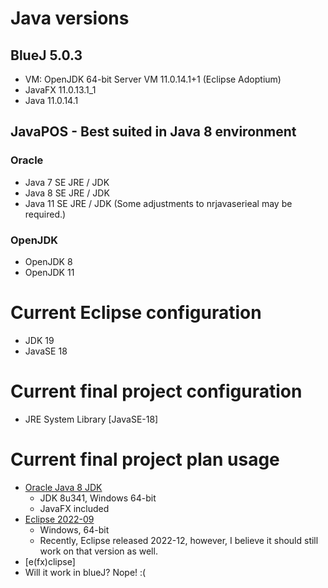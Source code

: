 # Java versions

## BlueJ 5.0.3
- VM: OpenJDK 64-bit Server VM 11.0.14.1+1 (Eclipse Adoptium)
- JavaFX 11.0.13.1_1
- Java 11.0.14.1

## JavaPOS - Best suited in Java 8 environment
### Oracle
- Java 7 SE JRE / JDK
- Java 8 SE JRE / JDK
- Java 11 SE JRE / JDK (Some adjustments to nrjavaserieal may be required.)

### OpenJDK
- OpenJDK 8
- OpenJDK 11

# Current Eclipse configuration
- JDK 19
- JavaSE 18

# Current final project configuration
- JRE System Library [JavaSE-18]

# Current final project plan usage
- [Oracle Java 8 JDK](https://www.oracle.com/java/technologies/javase/javase8u211-later-archive-downloads.html)
    - JDK 8u341, Windows 64-bit
    - JavaFX included
- [Eclipse 2022-09](https://www.eclipse.org/downloads/download.php?file=/oomph/epp/2022-12/R/eclipse-inst-jre-win64.exe)
    - Windows, 64-bit
    - Recently, Eclipse released 2022-12, however, I believe it should still work on that version as well.
- [e(fx)clipse]
- Will it work in blueJ? Nope! :(
